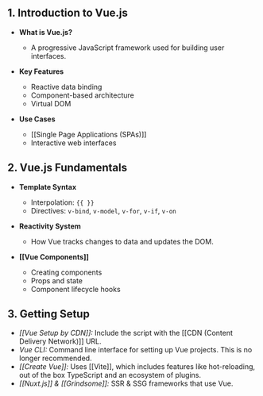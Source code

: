 ## 1. Introduction to Vue.js 
- **What is Vue.js?** 
	- A progressive JavaScript framework used for building user interfaces. 

- **Key Features** 
	- Reactive data binding 
	- Component-based architecture
	- Virtual DOM

- **Use Cases** 
	- [[Single Page Applications (SPAs)]] 
	- Interactive web interfaces
## 2. Vue.js Fundamentals 

- **Template Syntax** 
	- Interpolation: `{{ }}` 
	- Directives: `v-bind`, `v-model`, `v-for`, `v-if`, `v-on` 
	
- **Reactivity System** 
	- How Vue tracks changes to data and updates the DOM. 
	
- **[[Vue Components]]** 
	- Creating components 
	- Props and state 
	- Component lifecycle hooks
	
## 3. Getting Setup
-  _[[Vue Setup by CDN]]:_ Include the script with the [[CDN (Content Delivery Network)]] URL.
- _Vue CLI:_ Command line interface for setting up Vue projects. This is no longer recommended.
- _[[Create Vue]]:_ Uses [[Vite]], which includes features like hot-reloading, out of the box TypeScript and an ecosystem of plugins.
- _[[Nuxt.js]] & [[Grindsome]]:_ SSR & SSG frameworks that use Vue.